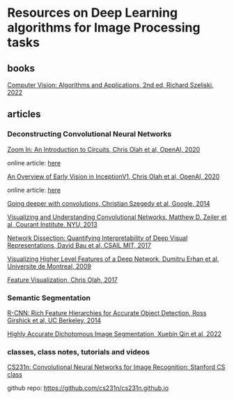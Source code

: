 # Resources on Deep Learning algorithms for Image Processing tasks

## books 

[Computer Vision: Algorithms and Applications, 2nd ed, Richard Szeliski, 2022](https://github.com/dimitarpg13/deep_learning_for_image_processing/blob/main/literature/books/Computer_Vision-Algorithms_and_Applications_2nd_Edition_Richard_Szeliski_2022.pdf)

## articles

### Deconstructing Convolutional Neural Networks

[Zoom In: An Introduction to Circuits, Chris Olah et al, OpenAI, 2020](https://github.com/dimitarpg13/deep_learning_for_image_processing/blob/main/literature/articles/circuits/Zoom_In_An_Introduction_to_Circuits_Olah_OpenAI_2020.pdf)

online article: [here](https://distill.pub/2020/circuits/zoom-in/)

[An Overview of Early Vision in InceptionV1, Chris Olah et al, OpenAI, 2020](https://github.com/dimitarpg13/deep_learning_for_image_processing/blob/main/literature/articles/circuits/An_Overview_of_Early_Vision_in_InceptionV1_Olah_OpenAI_2020.pdf)

online article: [here](https://distill.pub/2020/circuits/early-vision/)

[Going deeper with convolutions, Christian Szegedy et al, Google, 2014](https://github.com/dimitarpg13/deep_learning_for_image_processing/blob/main/literature/articles/circuits/Going_deeper_with_convolutions_Szegedy_Google_2014.pdf)

[Visualizing and Understanding Convolutional Networks, Matthew D. Zeiler et al, Courant Institute, NYU, 2013](https://github.com/dimitarpg13/deep_learning_for_image_processing/blob/main/literature/articles/circuits/Visualizing_and_Understanding_Convolutional_Networks_Zeller_Courant_Institute_2013.pdf)

[Network Dissection: Quantifying Interpretability of Deep Visual Representations, David Bau et al, CSAIL MIT, 2017](https://github.com/dimitarpg13/deep_learning_for_image_processing/blob/main/literature/articles/circuits/Network_Dissection-Quantifying_Interpretability_of_Deep_Visual_Representations_Bau_2017.pdf)

[Visualizing Higher Level Features of a Deep Network, Dumitru Erhan et al, Universite de Montreal, 2009](https://github.com/dimitarpg13/deep_learning_for_image_processing/blob/main/literature/articles/circuits/Visualizing_Higher-Layer_Features_of_a_Deep_Network_Erhan_2009.pdf)

[Feature Visualization, Chris Olah, 2017](https://distill.pub/2017/feature-visualization/)

### Semantic Segmentation

[R-CNN: Rich Feature Hierarchies for Accurate Object Detection, Ross Girshick et al, UC Berkeley, 2014](https://github.com/dimitarpg13/deep_learning_for_image_processing/blob/main/literature/articles/semantic_segmentation/RCNN_RichFeatureHierarchiesForAccurateObjectDetection.pdf)

[Highly Accurate Dichotomous Image Segmentation, Xuebin Qin et al, 2022](https://github.com/dimitarpg13/deep_learning_for_image_processing/blob/main/literature/articles/semantic_segmentation/Highly_Accurate_Dichotomous_Image_Segmentation_Qin_2022.pdf)

### classes, class notes, tutorials and videos

[CS231n: Convolutional Neural Networks for Image Recognition: Stanford CS class](https://cs231n.github.io/)

github repo: https://github.com/cs231n/cs231n.github.io

